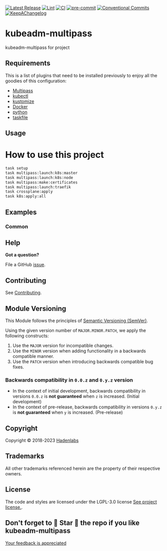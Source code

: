 <!--


  ** DO NOT EDIT THIS FILE
  **
  ** 1) Make all changes to `provision/generator/README.yaml`
  ** 2) Run`task readme` to rebuild this file.
  **
  ** (We maintain HUNDREDS of open source projects. This is how we maintain our sanity.)
  **


  -->

[![Latest Release](https://img.shields.io/github/release/hadenlabs/kubeadm-multipass)](https://github.com/hadenlabs/kubeadm-multipass/releases) [![Lint](https://img.shields.io/github/workflow/status/hadenlabs/kubeadm-multipass/lint-code)](https://github.com/hadenlabs/kubeadm-multipass/actions?workflow=lint-code) [![CI](https://img.shields.io/github/workflow/status/hadenlabs/kubeadm-multipass/ci)](https://github.com/hadenlabs/kubeadm-multipass/actions?workflow=ci) [![pre-commit](https://img.shields.io/badge/pre--commit-enabled-brightgreen?logo=pre-commit&logoColor=white)](https://github.com/pre-commit/pre-commit) [![Conventional Commits](https://img.shields.io/badge/Conventional%20Commits-1.0.0-yellow)](https://conventionalcommits.org) [![KeepAChangelog](https://img.shields.io/badge/changelog-Keep%20a%20Changelog%20v1.0.0-orange)](https://keepachangelog.com)

# kubeadm-multipass

kubeadm-multipass for project

## Requirements

This is a list of plugins that need to be installed previously to enjoy all the goodies of this configuration:

- [Multipass](https://multipass.run)
- [kubectl](https://kubernetes.io/docs/tasks/tools)
- [kustomize](https://kustomize.io)
- [Docker](https://www.docker.com)
- [python](https://www.python.org)
- [taskfile](https://github.com/go-task/task)

## Usage

# How to use this project

```bash
task setup
task multipass:launch:k8s:master
task multipass:launch:k8s:node
task multipass:make:certificates
task multipass:launch:traefik
task crossplane:apply
task k8s:apply:all
```

## Examples

<!-- Space: Projects -->
<!-- Parent: KubeadmMultipass -->
<!-- Title: Examples KubeadmMultipass -->
<!-- Label: Examples -->
<!-- Include: ./../disclaimer.md -->
<!-- Include: ac:toc -->

### Common

## Help

**Got a question?**

File a GitHub [issue](https://github.com/hadenlabs/kubeadm-multipass/issues).

## Contributing

See [Contributing](./docs/contributing.md).

## Module Versioning

This Module follows the principles of [Semantic Versioning (SemVer)](https://semver.org/).

Using the given version number of `MAJOR.MINOR.PATCH`, we apply the following constructs:

1. Use the `MAJOR` version for incompatible changes.
1. Use the `MINOR` version when adding functionality in a backwards compatible manner.
1. Use the `PATCH` version when introducing backwards compatible bug fixes.

### Backwards compatibility in `0.0.z` and `0.y.z` version

- In the context of initial development, backwards compatibility in versions `0.0.z` is **not guaranteed** when `z` is increased. (Initial development)
- In the context of pre-release, backwards compatibility in versions `0.y.z` is **not guaranteed** when `y` is increased. (Pre-release)

## Copyright

Copyright © 2018-2023 [Hadenlabs](https://hadenlabs.com)

## Trademarks

All other trademarks referenced herein are the property of their respective owners.

## License

The code and styles are licensed under the LGPL-3.0 license [See project license.](LICENSE).

## Don't forget to 🌟 Star 🌟 the repo if you like kubeadm-multipass

[Your feedback is appreciated](https://github.com/hadenlabs/kubeadm-multipass/issues)
